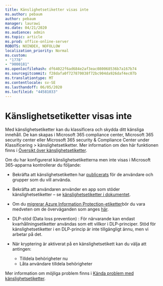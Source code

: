 ```yaml
---
title: Känslighetsetiketter visas inte
ms.author: pebaum
author: pebaum
manager: laurawi
ms.date: 04/21/2020
ms.audience: admin
ms.topic: article
ms.prod: office-online-server
ROBOTS: NOINDEX, NOFOLLOW
localization_priority: Normal
ms.custom:
- "1778"
- "9000181"
ms.openlocfilehash: df64022f6ad684e2af3eac080068536b7a167b74
ms.sourcegitcommit: f28dafa0f727870038f72bc904da926daf4ec07b
ms.translationtype: MT
ms.contentlocale: sv-SE
ms.lasthandoff: 06/05/2020
ms.locfileid: "44581033"
---
```

# <a name="sensitivity-labels-not-appearing"></a>Känslighetsetiketter visas inte

Med känslighetsetiketter kan du klassificera och skydda ditt känsliga innehåll. De kan skapas i Microsoft 365 compliance center, Microsoft 365 security center eller Microsoft 365 security & Compliance Center under Klassificering > känslighetsetiketter. Mer information om den här funktionen finns i [Översikt över känslighetsetiketter](https://docs.microsoft.com/microsoft-365/compliance/sensitivity-labels).

Om du har konfigurerat känslighetsetiketterna men inte visas i Microsoft 365-apparna kontrollerar du följande:

- Bekräfta att känslighetsetiketten har [publicerats](https://docs.microsoft.com/microsoft-365/compliance/sensitivity-labels#what-label-policies-can-do) för de användare och grupper som du vill använda.

- Bekräfta att användaren använder en app som stöder känslighetsetiketter – se [känslighetsetiketter i dokumentet](https://support.office.com/article/apply-sensitivity-labels-to-your-documents-and-email-within-office-2f96e7cd-d5a4-403b-8bd7-4cc636bae0f9?#bkmk_whereavailable).

- Om du [migrerar Azure Information Protection-etiketter](https://docs.microsoft.com/azure/information-protection/configure-policy-migrate-labels)bör du vara medveten om de överväganden som anges [här](https://docs.microsoft.com/azure/information-protection/configure-policy-migrate-labels#considerations-for-unified-labels).

- DLP-stöd (Data loss prevention) : För närvarande kan endast kvarhållningsetiketter användas som ett villkor i DLP-principer.  Stöd för känslighetsetiketter i en DLP-princip är inte tillgängligt ännu, men vi arbetar på det.

- När kryptering är aktiverat på en känslighetsetikett kan du välja att antingen:
    - Tilldela behörigheter nu
    - Låta användare tilldela behörigheter


Mer information om möjliga problem finns i [Kända problem med känslighetsetiketter](https://support.office.com/article/known-issues-with-sensitivity-labels-in-office-b169d687-2bbd-4e21-a440-7da1b2743edc).